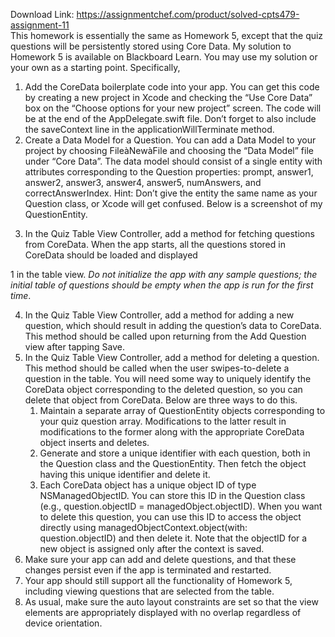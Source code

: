 Download Link: https://assignmentchef.com/product/solved-cpts479-assignment-11
<br>
This homework is essentially the same as Homework 5, except that the quiz questions will be persistently stored using Core Data. My solution to Homework 5 is available on Blackboard Learn. You may use my solution or your own as a starting point. Specifically,

<ol>

 <li>Add the CoreData boilerplate code into your app. You can get this code by creating a new project in Xcode and checking the “Use Core Data” box on the “Choose options for your new project” screen. The code will be at the end of the AppDelegate.swift file. Don’t forget to also include the saveContext line in the applicationWillTerminate method.</li>

 <li>Create a Data Model for a Question. You can add a Data Model to your project by choosing FileàNewàFile and choosing the “Data Model” file under “Core Data”. The data model should consist of a single entity with attributes corresponding to the Question properties: prompt, answer1, answer2, answer3, answer4, answer5, numAnswers, and correctAnswerIndex. Hint: Don’t give the entity the same name as your Question class, or Xcode will get confused. Below is a screenshot of my QuestionEntity.</li>

</ol>




<ol start="3">

 <li>In the Quiz Table View Controller, add a method for fetching questions from CoreData. When the app starts, all the questions stored in CoreData should be loaded and displayed</li>

</ol>

1 in the table view. <em>Do not initialize the app with any sample questions; the initial table of questions should be empty when the app is run for the first time</em>.

<ol start="4">

 <li>In the Quiz Table View Controller, add a method for adding a new question, which should result in adding the question’s data to CoreData. This method should be called upon returning from the Add Question view after tapping Save.</li>

 <li>In the Quiz Table View Controller, add a method for deleting a question. This method should be called when the user swipes-to-delete a question in the table. You will need some way to uniquely identify the CoreData object corresponding to the deleted question, so you can delete that object from CoreData. Below are three ways to do this.

  <ol>

   <li>Maintain a separate array of QuestionEntity objects corresponding to your quiz question array. Modifications to the latter result in modifications to the former along with the appropriate CoreData object inserts and deletes.</li>

   <li>Generate and store a unique identifier with each question, both in the Question class and the QuestionEntity. Then fetch the object having this unique identifier and delete it.</li>

   <li>Each CoreData object has a unique object ID of type NSManagedObjectID. You can store this ID in the Question class (e.g., question.objectID = managedObject.objectID). When you want to delete this question, you can use this ID to access the object directly using managedObjectContext.object(with: question.objectID) and then delete it. Note that the objectID for a new object is assigned only after the context is saved.</li>

  </ol></li>

 <li>Make sure your app can add and delete questions, and that these changes persist even if the app is terminated and restarted.</li>

 <li>Your app should still support all the functionality of Homework 5, including viewing questions that are selected from the table.</li>

 <li>As usual, make sure the auto layout constraints are set so that the view elements are appropriately displayed with no overlap regardless of device orientation.</li>

</ol>


